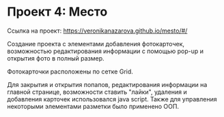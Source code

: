 # Проект 4: Место

Ссылка на проект: https://veronikanazarova.github.io/mesto/#/

Создание проекта с элементами добавления фотокарточек, возможностью редактирования информации с помощью pop-up и открытия фото в полный размер.

Фотокарточки расположены по сетке Grid.

Для закрытия и открытия попапов, редактирования информации на главной странице, возможности ставить "лайки", удаления и добавления карточек  использовался java script. Также для управления некоторыми элементами разметки было применено ООП.
